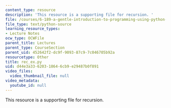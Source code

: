 ```yaml
---
content_type: resource
description: 'This resource is a supporting file for recursion. '
file: /courses/6-189-a-gentle-introduction-to-programming-using-python-january-iap-2011/d44e3a33620318646cb9e29487b0f891_rec_ex.py
file_type: text/python-source
learning_resource_types:
- Lecture Notes
ocw_type: OCWFile
parent_title: Lectures
parent_type: CourseSection
parent_uid: 452642f2-dc9f-9093-87c9-7c046705b92a
resourcetype: Other
title: rec_ex.py
uid: d44e3a33-6203-1864-6cb9-e29487b0f891
video_files:
  video_thumbnail_file: null
video_metadata:
  youtube_id: null
---
```

This resource is a supporting file for recursion. 